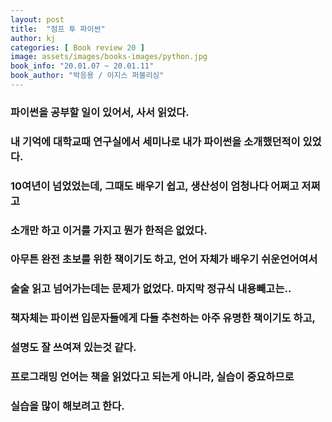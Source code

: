 ```yaml
---
layout: post
title:  "점프 투 파이썬"
author: kj
categories: [ Book review 20 ]
image: assets/images/books-images/python.jpg
book_info: "20.01.07 ~ 20.01.11"
book_author: "박응용 / 이지스 퍼블리싱"
---
```

### 파이썬을 공부할 일이 있어서, 사서 읽었다.

### 내 기억에 대학교때 연구실에서 세미나로 내가 파이썬을 소개했던적이 있었다.

### 10여년이 넘었었는데, 그때도 배우기 쉽고, 생산성이 엄청나다 어쩌고 저쩌고

### 소개만 하고 이거를 가지고 뭔가 한적은 없었다.

### 아무튼 완전 초보를 위한 책이기도 하고, 언어 자체가 배우기 쉬운언어여서

### 술술 읽고 넘어가는데는 문제가 없었다. 마지막 정규식 내용빼고는..

### 책자체는 파이썬 입문자들에게 다들 추천하는 아주 유명한 책이기도 하고,

### 설명도 잘 쓰여져 있는것 같다.

### 프로그래밍 언어는 책을 읽었다고 되는게 아니라, 실습이 중요하므로

### 실습을 많이 해보려고 한다.
